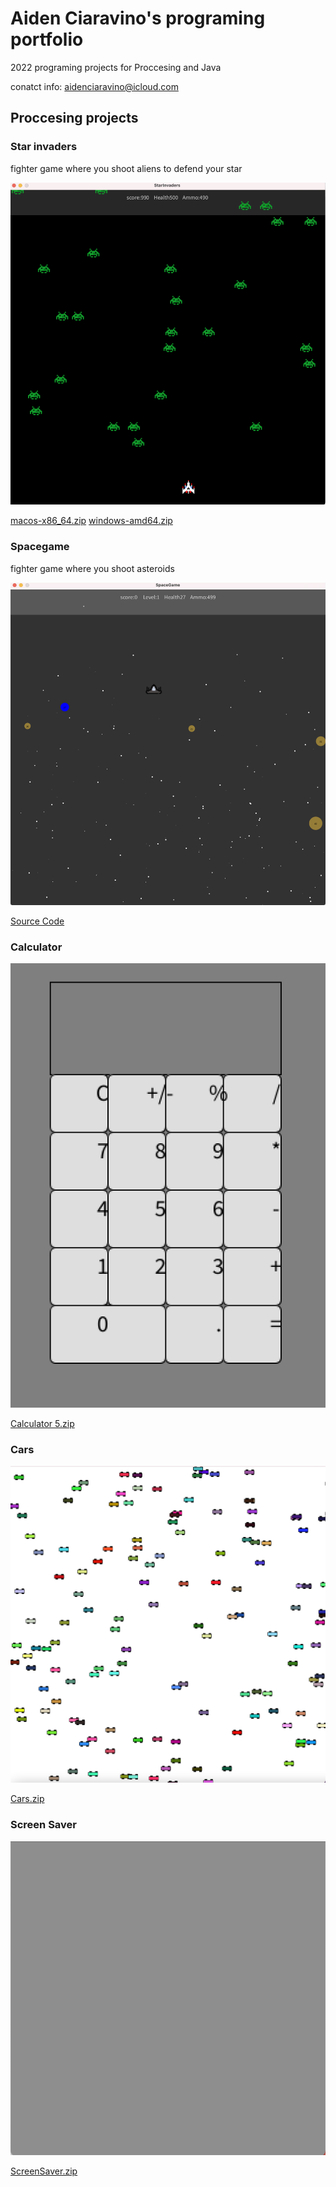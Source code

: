 # Aiden Ciaravino's programing portfolio

2022 programing projects for Proccesing and Java

conatct info: aidenciaravino@icloud.com

## Proccesing projects

### Star invaders 
fighter game where you shoot aliens to defend your star

![Star invaders](https://github.com/AidenCiaravino/programmingportfolio/blob/3014eccda14149c4cd49fa995ac560e142218a0d/Images/Starin.png)

[macos-x86_64.zip](https://github.com/AidenCiaravino/programmingportfolio/files/8771795/macos-x86_64.zip)
[windows-amd64.zip](https://github.com/AidenCiaravino/programmingportfolio/files/8771797/windows-amd64.zip)


### Spacegame
fighter game where you shoot asteroids

![Space Game](https://github.com/AidenCiaravino/programmingportfolio/blob/gh-pages/Images/SpaceGame.png?raw=true)

[Source Code](https://github.com/AidenCiaravino/programmingportfolio/blob/gh-pages/src/SpaceGame.zip)


### Calculator

![Calculator](https://github.com/AidenCiaravino/programmingportfolio/blob/27784e3a01f275b9b7b27928d870abc4939d6f57/Images/Calculator.png)

[Calculator 5.zip](https://github.com/AidenCiaravino/programmingportfolio/files/8771950/Calculator.5.zip)


### Cars

![Cars](https://github.com/AidenCiaravino/programmingportfolio/blob/dc85f637761070c1c1a70deac5eba3d3a1c3c6cb/Images/Cars.png)

[Cars.zip](https://github.com/AidenCiaravino/programmingportfolio/files/8772001/Cars.zip)


### Screen Saver

![Screen Saver](https://github.com/AidenCiaravino/programmingportfolio/blob/a7e6863d1e03c5e08d1cbb6c169b654f41d5b3ca/Images/Screen%20Shot%202022-05-25%20at%208.32.30%20AM.png)

[ScreenSaver.zip](https://github.com/AidenCiaravino/programmingportfolio/files/8772030/ScreenSaver.zip)

